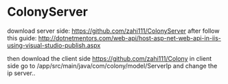 # ColonyServer

download server side:
https://github.com/zahi111/ColonyServer
after follow this guide:
http://dotnetmentors.com/web-api/host-asp-net-web-api-in-iis-using-visual-studio-publish.aspx

then download the client side 
https://github.com/zahi111/Colony
in client side go to /app/src/main/java/com/colony/model/ServerIp
and change the ip server..

